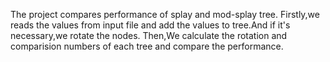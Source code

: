The project compares performance of splay and mod-splay tree.
Firstly,we reads the values from input file and add the values to tree.And if it's necessary,we rotate the nodes.
Then,We calculate the rotation and comparision numbers of each tree and compare the performance.
